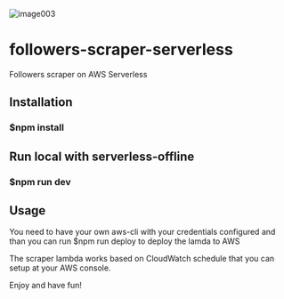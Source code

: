 ![image003](https://user-images.githubusercontent.com/10606291/57485195-f3ad4c80-72a2-11e9-98cc-46be69d53de2.png)

# followers-scraper-serverless
Followers scraper on AWS Serverless

## Installation

### $npm install 

## Run local with serverless-offline

### $npm run dev

## Usage

You need to have your own aws-cli with your credentials configured and than you can run $npm run deploy  to deploy the lamda to AWS

The scraper lambda works based on CloudWatch schedule that you can setup at your AWS console.


Enjoy and have fun!
